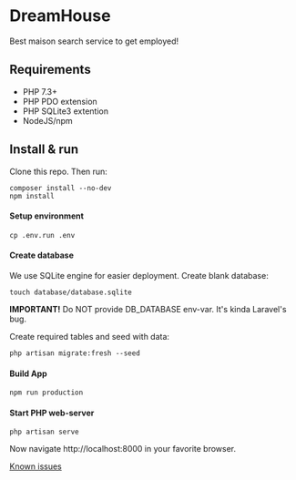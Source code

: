 # DreamHouse

Best maison search service to get employed!

## Requirements

- PHP 7.3+
- PHP PDO extension
- PHP SQLite3 extention
- NodeJS/npm

## Install & run

Clone this repo. Then run:

```
composer install --no-dev
npm install
```

#### Setup environment
```
cp .env.run .env
```

#### Create database

We use SQLite engine for easier deployment. Create blank database:
```
touch database/database.sqlite
```
**IMPORTANT!** Do NOT provide DB_DATABASE env-var. It's kinda Laravel's bug.

Create required tables and seed with data:
```
php artisan migrate:fresh --seed
```

#### Build App
```
npm run production
```

#### Start PHP web-server
```
php artisan serve
```
Now navigate http://localhost:8000 in your favorite browser.

[Known issues](ISSUES.md)
